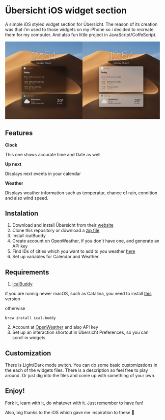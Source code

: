 #  Übersicht iOS widget section
A simple iOS styled widget section for Übersicht. The reason of its creation was that i'm used to those widgets on my iPhone so i decided to recreate them for my computer. And also fun little project in JavaScript/CoffeScript.

![Screenshot](screenshot2.png)

## Features
**Clock**

This one shows accurate time and Date as well

**Up next**

Displays next events in your calendar

**Weather**

Displays weather information such as temperatur, chance of rain, condition and also wind speed.

 
## Instalation
1. Download and install Übersicht from their [website](http://tracesof.net/uebersicht/)
2. Clone this repository or download a [zip file](ubersicht-ios-clock-upnext-weather.widget.zip)
3. Install icalBuddy
4. Create account on OpenWeather, if you don't have one, and generate an API key
5. Find IDs of cities which you want to add to you weather [here](http://bulk.openweathermap.org/sample/city.list.json.gz)
6. Set up variables for Calendar and Weather

## Requirements
1. [icalBuddy](https://github.com/ali-rantakari/icalBuddy)

if you are runnig newer macOS, such as Catalina, you need to install [this](https://github.com/DavidKaluta/icalBuddy64/releases) version

otherwise
```
brew install ical-buddy
```
2. Account at [OpenWeather](https://openweathermap.org) and also API key
3. Set up an interaction shortcut in Übersicht Preferences, so you can scroll in widgets

## Customization
There is Light/Dark mode switch. You can do some basic customizations in the each of the widgets files. There is a description so feel free to play around. Or just dig into the files and come up with something of your own.

## Enjoy!
Fork it, learn with it, do whatever with it. Just remember to have fun!

Also, big thanks to the iOS which gave me inspiration to these 🤠

